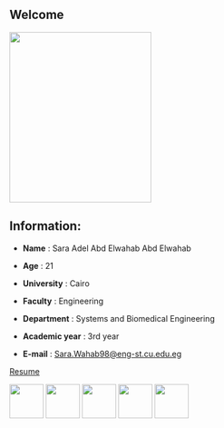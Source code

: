 ## Welcome


 <img src="images/SaRa.jpg" width="250" height="300" />

 ## Information:
* **Name** : Sara Adel Abd Elwahab Abd Elwahab

* **Age** : 21

* **University** : Cairo

* **Faculty** : Engineering

* **Department** : Systems and Biomedical Engineering

* **Academic year** : 3rd year

* **E-mail** : Sara.Wahab98@eng-st.cu.edu.eg


[Resume](https://drive.google.com/file/d/1BCW8ECOkOJmyZMczm5ADodNJJTVoCFcQ/view)

   [<img src="images/gmail.png" width="60" height="60"/>](sarahadel540@gmail.com)
[<img src="images/facebook.jpg" width="60" height="60"/>](https://www.facebook.com/sarah.adel.100483)
[<img src="images/LinkedIn.jpg" width="60" height="60"/>](https://www.linkedin.com/in/sara-adel-b4858b150/)
[<img src="images/Github.png" width="60" height="60"/>](https://github.com/SaraAdel540)
[<img src="images/Instagram.png" width="60" height="60"/>]( https://www.instagram.com/sara.adel___/)
